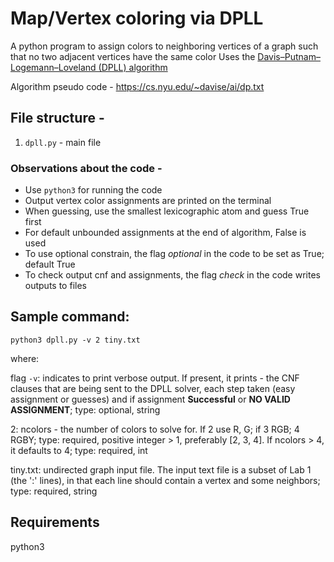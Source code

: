 # Map/Vertex coloring via DPLL
A python program to assign colors to neighboring vertices of a graph such that no two adjacent vertices have the same color
Uses the [Davis–Putnam–Logemann–Loveland (DPLL) algorithm](https://en.wikipedia.org/wiki/DPLL_algorithm)

Algorithm pseudo code - https://cs.nyu.edu/~davise/ai/dp.txt


## File structure -  
1. `dpll.py` - main file 


### Observations about the code -
- Use `python3` for running the code
- Output vertex color assignments are printed on the terminal
- When guessing, use the smallest lexicographic atom and guess True first
- For default unbounded assignments at the end of algorithm, False is used
- To use optional constrain, the flag *optional* in the code to be set as True; default True
- To check output cnf and assignments, the flag *check* in the code writes outputs to files


## Sample command:
`python3 dpll.py -v 2 tiny.txt`

where:

flag `-v`: indicates to print verbose output. If present, it prints - the CNF clauses that are being sent to the DPLL solver, each step taken (easy assignment or guesses) and if assignment **Successful** or **NO VALID ASSIGNMENT**; type: optional, string

2: ncolors - the number of colors to solve for.  If 2 use R, G; if 3 RGB; 4 RGBY; type: required, positive integer > 1, preferably [2, 3, 4]. If ncolors > 4, it defaults to 4; type: required, int

tiny.txt: undirected graph input file. The input text file is a subset of Lab 1 (the ':' lines), in that each line should contain a vertex and some neighbors; type: required, string


## Requirements
python3



